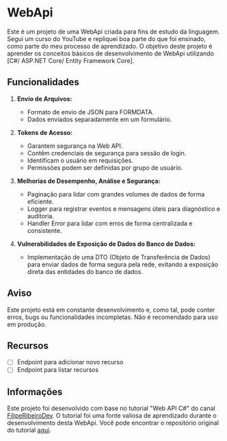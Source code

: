 # WebApi

Este é um projeto de uma WebApi criada para fins de estudo da linguagem. Segui um curso do YouTube e repliquei boa parte do que foi ensinado, como parte do meu processo de aprendizado. O objetivo deste projeto é aprender os conceitos básicos de desenvolvimento de WebApi utilizando [C#/ ASP.NET Core/ Entity Framework Core].

## Funcionalidades

1. **Envio de Arquivos:**
   - Formato de envio de JSON para FORMDATA.
   - Dados enviados separadamente em um formulário.

2. **Tokens de Acesso:**
   - Garantem segurança na Web API.
   - Contêm credenciais de segurança para sessão de login.
   - Identificam o usuário em requisições.
   - Permissões podem ser definidas por grupo de usuário.

3. **Melhorias de Desempenho, Análise e Segurança:**
   - Paginação para lidar com grandes volumes de dados de forma eficiente.
   - Logger para registrar eventos e mensagens úteis para diagnóstico e auditoria.
   - Handler Error para lidar com erros de forma centralizada e consistente.

4. **Vulnerabilidades de Exposição de Dados do Banco de Dados:**
    - Implementação de uma DTO (Objeto de Transferência de Dados) para enviar dados de forma segura pela rede, evitando a exposição direta das entidades do banco de dados.

## Aviso

Este projeto está em constante desenvolvimento e, como tal, pode conter erros, bugs ou funcionalidades incompletas. Não é recomendado para uso em produção.

## Recursos

- [ ] Endpoint para adicionar novo recurso
- [ ] Endpoint para listar recursos

## Informações

Este projeto foi desenvolvido com base no tutorial "Web API C#" do canal [FilipeRibeiroDev](https://github.com/FilipeRibeiroDev). O tutorial foi uma fonte valiosa de aprendizado durante o desenvolvimento desta WebApi. Você pode encontrar o repositório original do tutorial [aqui](https://github.com/FilipeRibeiroDev/web-api-dotnet-core).








